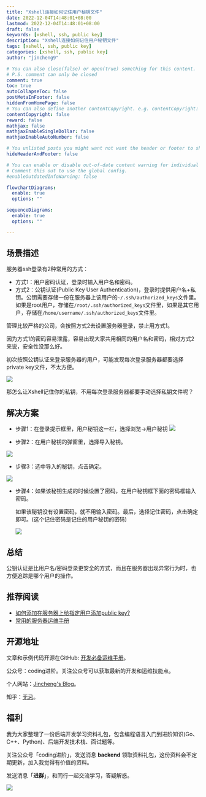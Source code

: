 ```yaml
---
title: "Xshell连接如何记住用户秘钥文件"
date: 2022-12-04T14:48:01+08:00
lastmod: 2022-12-04T14:48:01+08:00
draft: false
keywords: [xshell, ssh, public key]
description: "Xshell连接如何记住用户秘钥文件"
tags: [xshell, ssh, public key]
categories: [xshell, ssh, public key]
author: "jincheng9"

# You can also close(false) or open(true) something for this content.
# P.S. comment can only be closed
comment: true
toc: true
autoCollapseToc: false
postMetaInFooter: false
hiddenFromHomePage: false
# You can also define another contentCopyright. e.g. contentCopyright: "This is another copyright."
contentCopyright: false
reward: false
mathjax: false
mathjaxEnableSingleDollar: false
mathjaxEnableAutoNumber: false

# You unlisted posts you might want not want the header or footer to show
hideHeaderAndFooter: false

# You can enable or disable out-of-date content warning for individual post.
# Comment this out to use the global config.
#enableOutdatedInfoWarning: false

flowchartDiagrams:
  enable: true
  options: ""

sequenceDiagrams: 
  enable: true
  options: ""

---
```


## 场景描述

服务器ssh登录有2种常用的方式：

* 方式1：用户密码认证，登录时输入用户名和密码。
* 方式2：公钥认证(Public Key User Authentication)，登录时提供用户名+私钥。公钥需要存储一份在服务器上该用户的`~/.ssh/authorized_keys`文件里。如果是root用户，存储在`/root/.ssh/authorized_keys`文件里，如果是其它用户，存储在`/home/username/.ssh/authorized_keys`文件里。

管理比较严格的公司，会按照方式2去设置服务器登录，禁止用方式1。

因为方式1的密码容易泄露，容易出现大家共用相同的用户名和密码，相对方式2来说，安全性没那么好。

初次按照公钥认证来登录服务器的用户，可能发现每次登录服务器都要选择private key文件，不太方便。

![](/img/xshell-public-key-0.png)

那怎么让Xshell记住你的私钥，不用每次登录服务器都要手动选择私钥文件呢？


## 解决方案

* 步骤1：在登录提示框里，用户秘钥这一栏，选择浏览->用户秘钥
![](/img/xshell-public-key-0.png)

* 步骤2：在用户秘钥的弹窗里，选择导入秘钥。

![](/img/xshell-public-key-1.png)

* 步骤3：选中导入的秘钥，点击确定。

![](/img/xshell-public-key-2.png)

* 步骤4：如果该秘钥生成的时候设置了密码，在用户秘钥框下面的密码框输入密码。

  如果该秘钥没有设置密码，就不用输入密码。最后，选择记住密码，点击确定即可。(这个记住密码是记住的用户秘钥的密码)
  
  ![](/img/xshell-public-key-3.png) 

## 总结

公钥认证是比用户名/密码登录更安全的方式，而且在服务器出现异常行为时，也方便追踪是哪个用户的操作。



## 推荐阅读

* [如何添加在服务器上给指定用户添加public key?](https://github.com/jincheng9/sre#%E6%B7%BB%E5%8A%A0ssh-public-key)
* [常用的服务器运维手册](https://github.com/jincheng9/sre)



## 开源地址

文章和示例代码开源在GitHub: [开发必备运维手册](https://github.com/jincheng9/sre)。

公众号：coding进阶。关注公众号可以获取最新的开发和运维技能点。

个人网站：[Jincheng's Blog](https://jincheng9.github.io/)。

知乎：[无忌](https://www.zhihu.com/people/thucuhkwuji)。



## 福利

我为大家整理了一份后端开发学习资料礼包，包含编程语言入门到进阶知识(Go、C++、Python)、后端开发技术栈、面试题等。

关注公众号「coding进阶」，发送消息 **backend** 领取资料礼包，这份资料会不定期更新，加入我觉得有价值的资料。

发送消息「**进群**」，和同行一起交流学习，答疑解惑。

![](/img/wechat.png)

